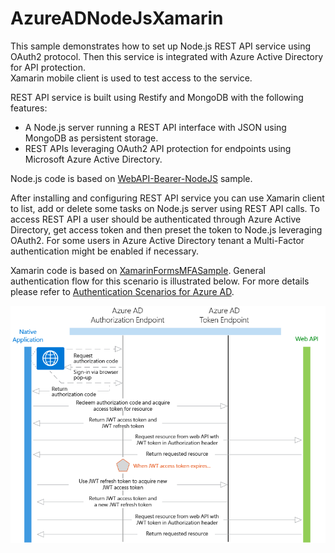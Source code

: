 
# AzureADNodeJsXamarin 

This sample demonstrates how to set up Node.js REST API service using OAuth2 protocol. Then this service is integrated with Azure Active Directory for API protection.  
Xamarin mobile client is used to test access to the service.

REST API service is built using Restify and MongoDB with the following features:
* A Node.js server running a REST API interface with JSON using MongoDB as persistent storage.
* REST APIs leveraging OAuth2 API protection for endpoints using Microsoft Azure Active Directory.

Node.js code is based on [WebAPI-Bearer-NodeJS](https://github.com/AzureADQuickStarts/WebAPI-Bearer-NodeJS) sample.

After installing and configuring REST API service you can use Xamarin client to list, add or delete some tasks on Node.js server using REST API calls. To access REST API a user should be authenticated through Azure Active Directory, get access token and then preset the token to Node.js leveraging OAuth2. For some users in Azure Active Directory tenant a Multi-Factor authentication might be enabled if necessary.

Xamarin code is based on [XamarinFormsMFASample](https://github.com/rzdebskiy/XamarinFormsMFASample). 
General authentication flow for this scenario is illustrated below. For more details please refer to [Authentication Scenarios for Azure AD](https://docs.microsoft.com/en-us/azure/active-directory/develop/active-directory-authentication-scenarios#native-application-to-web-api).

![Authentication flow](https://github.com/ashapoms/AzureADNodeJsXamarin/blob/master/img/native_app_to_web_api.png)
